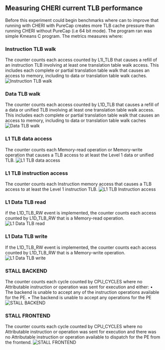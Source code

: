 ## Measuring CHERI current TLB performance
Before this experiment could begin benchmarks where can to improve that
running with CHERI with PureCap creates more TLB cache pressure than
running CHERI without PureCap (i.e 64 bit mode). The program ran was
simple Kmeans C program. The metrics measures where:
### Instruction TLB walk
The counter counts each access counted by L1I_TLB that causes a refill of
an instruction TLB
involving at least one translation table walk access.
This includes each complete or partial translation table walk that causes
an access to memory,
including to data or translation table walk caches.
![Instruction TLB
walk](https://github.com/Akilan1999/PhD-Research/assets/31743758/0070cf75-16b7-42f6-ba62-1d2cc0513832)
### Data TLB walk
The counter counts each access counted by L1D_TLB that causes a refill of
a data or unified TLB
involving at least one translation table walk access.
This includes each complete or partial translation table walk that causes
an access to memory,
including to data or translation table walk caches
![Data TLB
walk](https://github.com/Akilan1999/PhD-Research/assets/31743758/1822eada-410d-4f30-ad23-4db3fe09a254)
### L1 TLB data access
The counter counts each Memory-read operation or Memory-write operation
that causes a TLB
access to at least the Level 1 data or unified TLB.
![L1 TLB data
access](https://github.com/Akilan1999/PhD-Research/assets/31743758/5b8e24de-de3f-45c7-8d7a-764182b2a5fe)
### L1 TLB instruction access
The counter counts each Instruction memory access that causes a TLB access
to at least the Level 1
instruction TLB.
![L1 TLB Instruction
access](https://github.com/Akilan1999/PhD-Research/assets/31743758/3048d403-7965-41c8-98b3-525c570df9d9)
### L1 Data TLB read
if the L1D_TLB_RW event is implemented, the counter counts each access
counted by
L1D_TLB_RW that is a Memory-read operation.
![L1 Data TLB read
](https://github.com/Akilan1999/PhD-Research/assets/31743758/e0700431-7d31-4ed3-9ff4-d937e0f1729e)
### L1 Data TLB write
If the L1D_TLB_RW event is implemented, the counter counts each access
counted by
L1D_TLB_RW that is a Memory-write operation.
![L1 Data TLB
write](https://github.com/Akilan1999/PhD-Research/assets/31743758/8d2f4125-9e8d-4277-a947-8b5f24fe48da)
### STALL BACKEND
The counter counts each cycle counted by CPU_CYCLES where no Attributable
instruction or
operation was sent for execution and either:
• The backend is unable to accept any of the instruction operations
available for the PE.
• The backend is unable to accept any operations for the PE
![STALL
BACKEND](https://github.com/Akilan1999/PhD-Research/assets/31743758/e8b74bb0-46a0-4b2e-b3cd-64a51a3a1e3d)

### STALL FRONTEND
The counter counts each cycle counted by CPU_CYCLES where no Attributable
instruction or
operation was sent for execution and there was no Attributable instruction
or operation available to
dispatch for the PE from the frontend.
![STALL
FRONTEND](https://github.com/Akilan1999/PhD-Research/assets/31743758/6077895d-fb88-497a-863f-9e987ef1837a)
